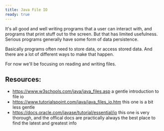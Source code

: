 ```yaml
---
title: Java File IO
ready: true
---
```


It's all good and well writing programs that a user can interact with, and programs that print stuff out to the screen. But that has limited usefulness. Serious programs generally have some form of data persistence.

Basically programs often need to store data, or access stored data. And there are a lot of different ways to make that happen.

For now we'll be focusing on reading and writing files.

## Resources:

- https://www.w3schools.com/java/java_files.asp a gentle introduction to file io
- https://www.tutorialspoint.com/java/java_files_io.htm this one is a bit less gentle
- https://docs.oracle.com/javase/tutorial/essential/io this one is very thorough, and the offical docs are practically always the best place to find the latest and greatest info
